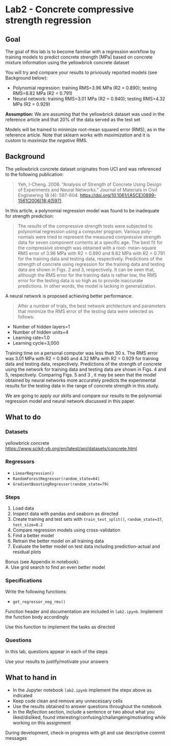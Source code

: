 # Lab2 - Concrete compressive strength regression

## Goal

The goal of this lab is to become familiar with a regression workflow by training models to predict concrete strength \[MPa\] based on concrete mixture information using the yellowbrick concrete dataset

You will try and compare your results to priviously reported models (see Background below):
- Polynomial regression: training RMS=3.96 MPa (R2 = 0.890); testing RMS=8.82 MPa (R2 = 0.791) 
- Neural network: training RMS=3.01 MPa (R2 = 0.940); testing RMS=4.32 MPa (R2 = 0.929)

**Assumption:** We are assuming that the yellowbrick dataset was used in the reference article and that 20% of the data served as the test set

Models will be trained to minimize root-mean squared error (RMS), as in the reference article. Note that sklearn works with *maximization* and it is custom to *maximize* the *negative* RMS.

## Background
The yellowbrick concrete dataset originates from UCI and was referenced to the following publication:
>Yeh, I-Cheng. 2006. “Analysis of Strength of Concrete Using Design of Experiments and Neural Networks.” Journal of Materials in Civil Engineering 18 (4): 597–604. https://doi.org/10.1061/(ASCE)0899-1561(2006)18:4(597).

In this article, a polynomial regression model was found to be inadequate for strength prediction:
>The results of the compressive strength tests were subjected to polynomial regression using a computer program. Various poly- nomials were tried to represent the measured compressive strength data for seven component contents at a specific age. The best fit for the compressive strength was obtained with a root- mean-square RMS error of 3.96 MPa with R2 = 0.890 and 8.82 MPa with R2 = 0.791 for the training data and testing data, respectively. Predictions of the strength of concrete using regression for the training data and testing data are shown in Figs. 2 and 3, respectively. It can be seen that, although the RMS error for the training data is rather low, the RMS error for the testing data is so high as to provide inaccurate predictions. In other words, the model is lacking in generalization.

A neural network is proposed achieving better performance:
>After a number of trials, the best network architecture and parameters that minimize the RMS error of the testing data were selected as follows:
- Number of hidden layers=1 
- Number of hidden units=4
- Learning rate=1.0
- Learning cycle=3,000

Training time on a personal computer was less than 30 s. The RMS error was 3.01 MPa with R2 = 0.940 and 4.32 MPa with R2 = 0.929 for training data and testing data, respectively. Predictions of the strength of concrete using the network for training data and testing data are shown in Figs. 4 and 5, respectively. Comparing Figs. 5 and 3 , it may be seen that the model obtained by neural networks more accurately predicts the experimental results for the testing data in the range of concrete strength in this study.

We are going to apply our skills and compare our results to the polynomial regression model and neural network discussed in this paper.

## What to do

### Datasets
yellowbrick concrete  
https://www.scikit-yb.org/en/latest/api/datasets/concrete.html


### Regressors
- `LinearRegression()`
- `RandomForestRegressor(random_state=64)` 
- `GradientBoostingRegressor(random_state=79)`

### Steps

1. Load data
2. Inspect data with pandas and seaborn as directed
3. Create training and test sets with `train_test_split()`, `random_state=37`, `test_size=0.2`
4. Compare regression models using cross-validation
5. Find a better model
6. Retrain the better model on all training data
7. Evaluate the better model on test data including prediction-actual and residual plots

Bonus (see Appendix in notebook):  
A. Use grid search to find an even better model    

### Specifications
Write the following functions: 
- `get_regressor_neg_rms()`

Function header and documentation are included in `lab2.ipynb`. Implement the function body accordingly

Use this function to implement the tasks as directed

### Questions
In this lab, questions appear in each of the steps

Use your results to justify/motivate your answers

## What to hand in
- In the Jupyter notebook `lab2.ipynb` implement the steps above as indicated
- Keep code clean and remove any unnecessary cells
- Use the results obtained to answer questions throughout the notebook
- In the *Reflection* section, include a sentence or two about what you liked/disliked, found interesting/confusing/challangeing/motivating while working on this assignment

During development, check-in progress with git and use descriptive commit messages

